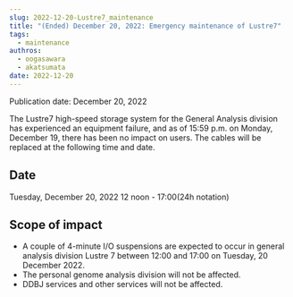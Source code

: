 ```yaml
---
slug: 2022-12-20-Lustre7_maintenance
title: "(Ended) December 20, 2022: Emergency maintenance of Lustre7"
tags:
  - maintenance
authros:
  - oogasawara
  - akatsumata
date: 2022-12-20
---
```


Publication date: December 20, 2022


The Lustre7 high-speed storage system for the General Analysis division has experienced an equipment failure, and as of 15:59 p.m. on Monday, December 19, there has been no impact on users. The cables will be replaced at the following time and date.

## Date

Tuesday, December 20, 2022 12 noon - 17:00(24h notation)


## Scope of impact

- A couple of 4-minute I/O suspensions are expected to occur in general analysis division Lustre 7 between 12:00 and 17:00 on Tuesday, 20 December 2022.
- The personal genome analysis division will not be affected.
- DDBJ services and other services will not be affected.
